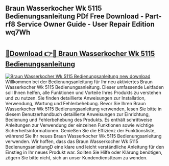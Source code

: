 ## Braun Wasserkocher Wk 5115 Bedienungsanleitung PDf Free Download - Part-rf8 Service Owner Guide - User Repair Edition wq7Wh

# <h2><a href="http://df61xbl.blite.top/?on=Braun+Wasserkocher+Wk+5115+Bedienungsanleitung">🔗Download 👉🔴 Braun Wasserkocher Wk 5115 Bedienungsanleitung</a></h2>

[![Braun Wasserkocher Wk 5115 Bedienungsanleitung new download](https://i.imgur.com/lujVjoI.png)](http://df61xbl.blite.top/?on=Braun+Wasserkocher+Wk+5115+Bedienungsanleitung)
Willkommen bei der Bedienungsanleitung für Ihr neu aktiviertes Braun Wasserkocher Wk 5115 Bedienungsanleitung. Dieser umfassende Leitfaden soll Ihnen helfen, alle Funktionen und Vorteile Ihres Produkts zu verstehen und zu nutzen. Sie finden detaillierte Anweisungen zur Installation, Verwendung, Wartung und Fehlerbehebung. Bevor Sie Ihren Braun Wasserkocher Wk 5115 Bedienungsanleitung verwenden, lesen Sie bitte in diesem Benutzerhandbuch detaillierte Anweisungen zur Einrichtung, Bedienung und Fehlerbehebung des Produkts. Es enthält schrittweise Anleitungen zur Verwendung der einzelnen Funktionen sowie wichtige Sicherheitsinformationen. Genießen Sie die Effizienz der Funktionsliste, während Sie Ihr neues Braun Wasserkocher Wk 5115 Bedienungsanleitung verwenden. Wir hoffen, dass das Braun Wasserkocher Wk 5115 BedienungsanleitungD eine klare und leicht verständliche Anleitung für den Einstieg in Ihr neues Produkt war. Sollten Sie Hilfe oder Klärung benötigen, zögern Sie bitte nicht, sich an unser Kundendienstteam zu wenden.

